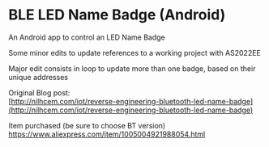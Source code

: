 # BLE LED Name Badge (Android)

An Android app to control an LED Name Badge

Some minor edits to update references to a working project with AS2022EE

Major edit consists in loop to update more than one badge, based on their unique addresses


Original Blog post:  
[http://nilhcem.com/iot/reverse-engineering-bluetooth-led-name-badge](http://nilhcem.com/iot/reverse-engineering-bluetooth-led-name-badge)

Item purchased (be sure to choose BT version)
https://www.aliexpress.com/item/1005004921988054.html
